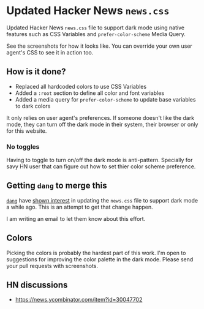 # Updated Hacker News `news.css`

Updated Hacker News `news.css` file to support dark mode using native features such as CSS Variables and `prefer-color-scheme` Media Query.

See the screenshots for how it looks like. You can override your own user agent's CSS to see it in action too.

## How is it done?

* Replaced all hardcoded colors to use CSS Variables
* Added a `:root` section to define all color and font variables
* Added a media query for `prefer-color-scheme` to update base variables to dark colors

It only relies on user agent's preferences. If someone doesn't like the dark mode, they can turn off the dark mode in their system, their browser or only for this website. 

### No toggles
Having to toggle to turn on/off the dark mode is anti-pattern. Specially for savy HN user that can figure out how to set thier color scheme preference.

## Getting `dang` to merge this 

[`dang`](https://news.ycombinator.com/user?id=dang) have [shown interest](https://news.ycombinator.com/item?id=23199062) in updating the `news.css` file to support dark mode a while ago. This is an attempt to get that change happen. 

I am writing an email to let them know about this effort. 



## Colors 

Picking the colors is probably the hardest part of this work. I'm open to suggestions for improving the color palette in the dark mode. Please send your pull requests with screenshots. 

## HN discussions 

* https://news.ycombinator.com/item?id=30047702
